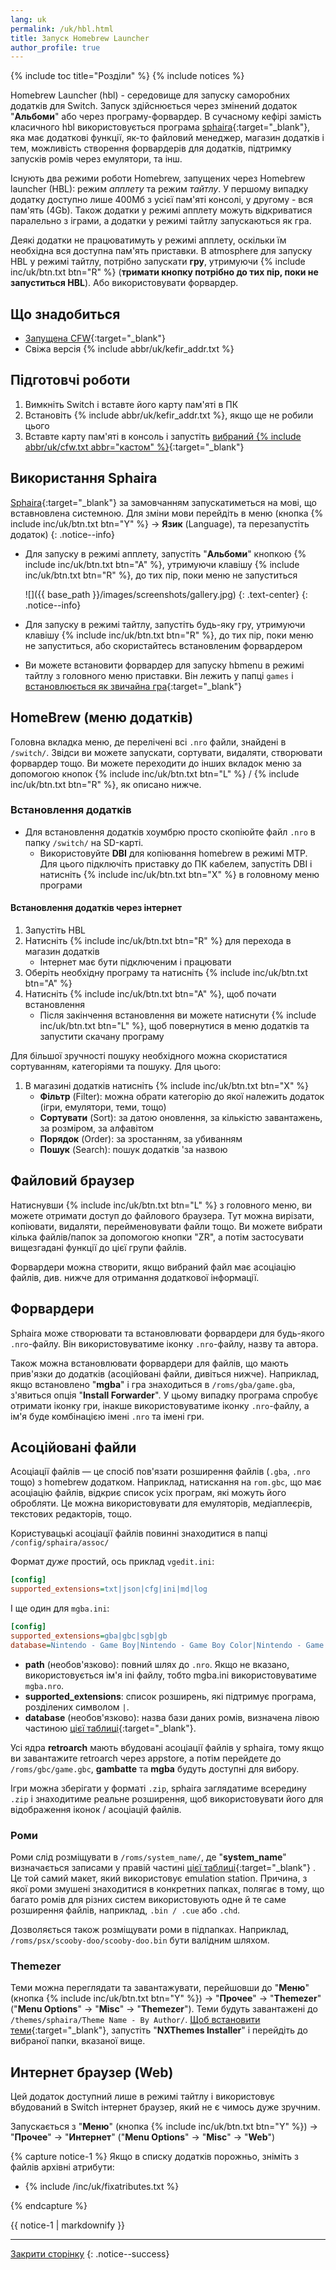 ```yaml
---
lang: uk
permalink: /uk/hbl.html
title: Запуск Homebrew Launcher
author_profile: true
---
```


{% include toc title="Розділи" %}
{% include notices %}	

Homebrew Launcher (hbl) - середовище для запуску саморобних додатків для Switch. Запуск здійснюється через змінений додаток "**Альбоми**" або через програму-форвардер. В сучасному кефірі замість класичного hbl використовується програма [sphaira](https://github.com/ITotalJustice/sphaira/releases/){:target="_blank"}, яка має додаткові функції, як-то файловий менеджер, магазин додатків і тем, можливість створення форвардерів для додатків, підтримку запусків ромів через емулятори, та інш.

Існують два режими роботи Homebrew, запущених через Homebrew launcher (HBL): режим *апплету* та режим *тайтлу*. У першому випадку додатку доступно лише 400Мб з усієї пам'яті консолі, у другому - вся пам'ять (4Gb). Також додатки у режимі апплету можуть відкриватися паралельно з іграми, а додатки у режимі тайтлу запускаються як гра. 

Деякі додатки не працюватимуть у режимі апплету, оскільки їм необхідна вся доступна пам'ять приставки. В atmosphere для запуску HBL у режимі тайтлу, потрібно запускати **гру**, утримуючи {% include inc/uk/btn.txt btn="R" %} (**тримати кнопку потрібно до тих пір, поки не запуститься HBL**). Або використовувати форвардер. 

## Що знадобиться

* [Запущена CFW](/uk/cfw){:target="_blank"}
* Свіжа версія {% include abbr/uk/kefir_addr.txt %}

## Підготовчі роботи

1. Вимкніть Switch і вставте його карту пам'яті в ПК 
1. Встановіть {% include abbr/uk/kefir_addr.txt %}, якщо ще не робили цього
1. Вставте карту пам'яті в консоль і запустіть [вибраний {% include abbr/uk/cfw.txt abbr="кастом" %}](/uk/cfw){:target="_blank"}

##  Використання Sphaira

[Sphaira](https://github.com/ITotalJustice/sphaira/releases/){:target="_blank"} за замовчанням запускатиметься на мові, що вставновлена системною. Для зміни мови перейдіть в меню (кнопка {% include inc/uk/btn.txt btn="Y" %} -> **Язик** (Language), та перезапустіть додаток)
{: .notice--info}

* Для запуску в режимі апплету, запустіть "**Альбоми**" кнопкою {% include inc/uk/btn.txt btn="A" %}, утримуючи клавішу {% include inc/uk/btn.txt btn="R" %}, до тих пір, поки меню не запуститься

   ![]({{ base_path }}/images/screenshots/gallery.jpg) 
   {: .text-center}
   {: .notice--info}

* Для запуску в режимі тайтлу, запустіть будь-яку гру, утримуючи клавішу {% include inc/uk/btn.txt btn="R" %}, до тих пір, поки меню не запуститься, або скористайтесь встановленим форвардером
* Ви можете встановити форвардер для запуску hbmenu в режимі тайтлу з головного меню приставки. Він лежить у папці `games` і [встановлюється як звичайна гра](/uk/games){:target="_blank"}

## HomeBrew (меню додатків)

Головна вкладка меню, де перелічені всі `.nro` файли, знайдені в `/switch/`. Звідси ви можете запускати, сортувати, видаляти, створювати форвардер тощо.
Ви можете переходити до інших вкладок меню за допомогою кнопок {% include inc/uk/btn.txt btn="L" %} / {% include inc/uk/btn.txt btn="R" %}, як описано нижче.

### Встановлення додатків 

* Для встановлення додатків хоумбрю просто скопіюйте файл `.nro` в папку `/switch/` на SD-карті.
   * Використовуйте **DBI** для копіювання homebrew в режимі MTP. Для цього підключіть приставку до ПК кабелем, запустіть DBI і натисніть {% include inc/uk/btn.txt btn="X" %} в головному меню програми

#### Встановлення додатків через інтернет

1. Запустіть HBL
1. Натисніть {% include inc/uk/btn.txt btn="R" %} для перехода в магазин додатків
   * Інтернет має бути підключеним і працювати 
1. Оберіть необхідну програму та натисніть {% include inc/uk/btn.txt btn="A" %}
1. Натисніть {% include inc/uk/btn.txt btn="A" %}, щоб почати встановлення
   * Після закінчення встановлення ви можете натиснути {% include inc/uk/btn.txt btn="L" %}, щоб повернутися в меню додатків та запустити скачану програму 

Для більшої зручності пошуку необхідного можна скористатися сортуванням, категоріями та пошуку. Для цього: 
1. В магазині додатків натисніть {% include inc/uk/btn.txt btn="X" %}
   * **Фільтр** (Filter): можна обрати категорію до якої належить додаток (ігри, емулятори, теми, тощо)
   * **Сортувати** (Sort): за датою оновлення, за кількістю завантажень, за розміром, за алфавітом
   * **Порядок** (Order): за зростанням, за убиванням
   * **Пошук** (Search): пошук додатків 'за назвою

## Файловий браузер

Натиснувши {% include inc/uk/btn.txt btn="L" %} з головного меню, ви можете отримати доступ до файлового браузера. Тут можна вирізати, копіювати, видаляти, перейменовувати файли тощо.
Ви можете вибрати кілька файлів/папок за допомогою кнопки "ZR", а потім застосувати вищезгадані функції до цієї групи файлів.

Форвардери можна створити, якщо вибраний файл має асоціацію файлів, див. нижче для отримання додаткової інформації.

## Форвардери

Sphaira може створювати та встановлювати форвардери для будь-якого `.nro`-файлу. Він використовуватиме іконку `.nro`-файлу, назву та автора.

Також можна встановлювати форвардери для файлів, що мають прив'язки до додатків (асоційовані файли, дивіться нижче). Наприклад, якщо встановлено "**mgba**" і гра знаходиться в `/roms/gba/game.gba`, з'явиться опція "**Install Forwarder**". У цьому випадку програма спробує отримати іконку гри, інакше використовуватиме іконку `.nro`-файлу, а ім'я буде комбінацією імені `.nro` та імені гри.

## Асоційовані файли

Асоціації файлів — це спосіб пов'язати розширення файлів (`.gba`, `.nro` тощо) з homebrew додатком. Наприклад, натискання на `rom.gbc`, що має асоціацію файлів, відкриє список усіх програм, які можуть його обробляти.
Це можна використовувати для емуляторів, медіаплеєрів, текстових редакторів, тощо.

Користувацькі асоціації файлів повинні знаходитися в папці `/config/sphaira/assoc/`

Формат *дуже* простий, ось приклад `vgedit.ini`:

```ini
[config]
supported_extensions=txt|json|cfg|ini|md|log
```

І ще один для `mgba.ini`:

```ini
[config]
supported_extensions=gba|gbc|sgb|gb
database=Nintendo - Game Boy|Nintendo - Game Boy Color|Nintendo - Game Boy Advance
```

* **path** (необов'язково):  повний шлях до `.nro`. Якщо не вказано, використовується ім'я ini файлу, тобто mgba.ini використовуватиме `mgba.nro`.
* **supported_extensions**: список розширень, які підтримує програма, розділених символом `|`.
* **database** (необов'язково):  назва бази даних ромів, визначена лівою частиною [цієї таблиці](https://gist.github.com/ITotalJustice/d5e82ba601ca13b638af9b00e33a4a86){:target="_blank"}.

Усі ядра **retroarch** мають вбудовані асоціації файлів у sphaira, тому якщо ви завантажите retroarch через appstore, а потім перейдете до `/roms/gbc/game.gbc`, **gambatte** та **mgba** будуть доступні для вибору.

Ігри можна зберігати у форматі `.zip`, sphaira заглядатиме всередину `.zip` і знаходитиме реальне розширення, щоб використовувати його для відображення іконок / асоціацій файлів.

### Роми

Роми слід розміщувати в `/roms/system_name/`, де "**system_name**" визначається записами у правій частині [цієї таблиці](https://gist.github.com/ITotalJustice/d5e82ba601ca13b638af9b00e33a4a86){:target="_blank"}
.
Це той самий макет, який використовує emulation station. Причина, з якої роми змушені знаходитися в конкретних папках, полягає в тому, що багато ромів для різних систем використовують одне й те саме розширення файлів, наприклад, `.bin / .cue` або `.chd`.

Дозволяється також розміщувати роми в підпапках. Наприклад, `/roms/psx/scooby-doo/scooby-doo.bin` бути валідним шляхом.

### Themezer

Теми можна переглядати та завантажувати, перейшовши до "**Меню**" (кнопка {% include inc/uk/btn.txt btn="Y" %}) -> "**Прочее**" -> "**Themezer**" ("**Menu Options**" -> "**Misc**" -> "**Themezer**"). Теми будуть завантажені до `/themes/sphaira/Theme Name - By Author/`.
[Щоб встановити теми](https://t.me/kefir_ukr/19258/202927){:target="_blank"}, запустіть "**NXThemes Installer**" і перейдіть до вибраної папки, вказаної вище.

## Интернет браузер (Web)

Цей додаток доступний лише в режимі тайтлу і використовує вбудований в Switch інтернет браузер, який не є чимось дуже зручним. 

Запускається з "**Меню**" (кнопка {% include inc/uk/btn.txt btn="Y" %}) -> "**Прочее**" -> "**Интернет**" ("**Menu Options**" -> "**Misc**" -> "**Web**")


{% capture notice-1 %}
Якщо в списку додатків порожньо, зніміть з файлів архівні атрибути:

* {% include /inc/uk/fixatributes.txt %}

{% endcapture %}

<div class="notice--warning">{{ notice-1 | markdownify }}</div>

___

[Закрити сторінку](javascript:window.close();)
{: .notice--success}